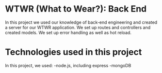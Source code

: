 # WTWR (What to Wear?): Back End

In this project we used our knowledge of back-end engineering and created a server for our WTWR application. We set up routes and controllers and created models. We set up error handling as well as hot reload.

# Technologies used in this project

In this project, we used:
-node.js, including express
-mongoDB
